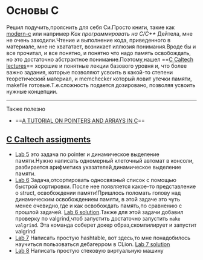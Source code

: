 # Основы С
Решил подучить,прояснить для себя Си.Просто книги, такие как [modern-c](https://www.manning.com/books/modern-c) или например *Как программировать на C/C++* Дейтела, мне не очень заходили.Чтение и выполнение кода, приведенного в материале, мне не хвататает, возникает иллюзия понимания.Вроде бы и все прочитал, и все понятно, и понятно что надо память освобождать, но это достаточно абстрактное понимание.Поэтому,нашел ==[C Caltech lectures](http://users.cms.caltech.edu/~mvanier/CS11_C/#_lectures)== хорошие и понятные лекции базового уровня и, что более важно задания, которые позволяют усвоить в какой-то степени теоретический материал, и memchecker который ловит утечки памяти, makefile готовые.Т.е.сложность подается дозировано, позволяя усвоить нужные концепции.

---

Также полезно
* ==[A TUTORIAL ON POINTERS AND ARRAYS IN C](https://github.com/jflaherty/ptrtut13)==

## [C Caltech assigments](http://users.cms.caltech.edu/~mvanier/CS11_C/#_assignments)
* [Lab 5](http://users.cms.caltech.edu/~mvanier/CS11_C/labs/5/lab5.html) это задача по pointer и динамическое выделение памяти.Нужно написать одномерный клеточный автомат в консоли, разбирается арифметика указателей,динамическое выделение памяти.
* [Lab 6](http://users.cms.caltech.edu/~mvanier/CS11_C/labs/6/lab6.html) Задача,отсортировать односвязный список с помощью быстрой сортировки. После нее появляется какое-то представление о struct, освобождении памяти!Пришлось поломать голову над динамическим освобождением памяти, в этой задаче это чуть менее очевидно,где и как освобождать память,по сравнению с прошлой задачей. [Lab 6 solution](https://github.com/R11baka/c-exercises/tree/master/c11/ex6).Также для этой задачи добавил проверку по valgrind,чтоб запустить достаточно запустить `make valgrind`. Эта команда соберет докер образ,скомпилирует и запустит valgrind
* [Lab 7](http://users.cms.caltech.edu/~mvanier/CS11_C/labs/7/lab7.html) Написать простую hashtable, вот здесь,то мне понадобилось научиться пользоваться дебагерром в CLion. [Lab 7 solution](https://github.com/R11baka/c-exercises/tree/master/c11/ex7)
* [Lab 8](http://users.cms.caltech.edu/~mvanier/CS11_C/labs/8/lab8.html) Написать простую стековую виртуальную машину